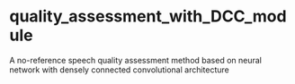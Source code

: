 # quality_assessment_with_DCC_module
A no-reference speech quality assessment method based on neural network with densely connected convolutional architecture
